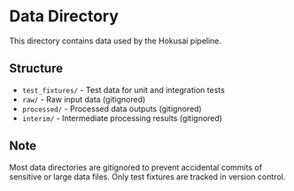# Data Directory

This directory contains data used by the Hokusai pipeline.

## Structure

- `test_fixtures/` - Test data for unit and integration tests
- `raw/` - Raw input data (gitignored)
- `processed/` - Processed data outputs (gitignored)
- `interim/` - Intermediate processing results (gitignored)

## Note

Most data directories are gitignored to prevent accidental commits of sensitive or large data files. Only test fixtures are tracked in version control.